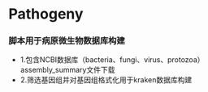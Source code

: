 # Pathogeny

### 脚本用于病原微生物数据库构建
- 1.包含NCBI数据库（bacteria、fungi、virus、protozoa）assembly_summary文件下载
- 2.筛选基因组并对基因组格式化用于kraken数据库构建
